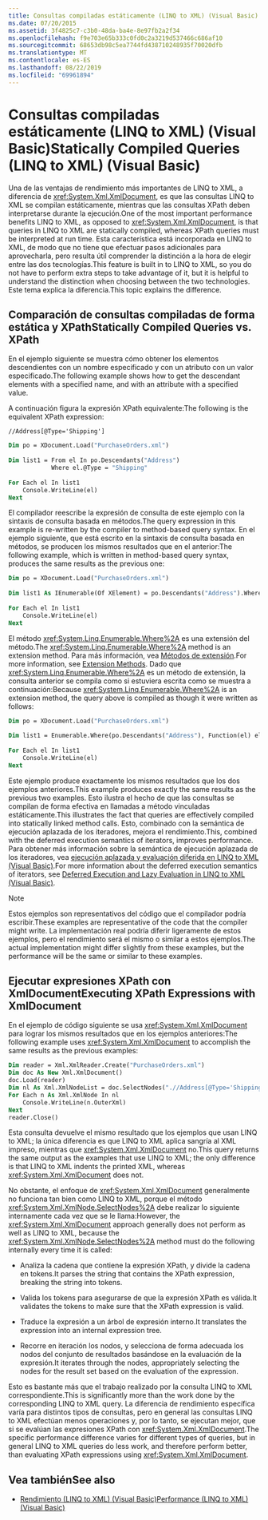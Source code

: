 ```yaml
---
title: Consultas compiladas estáticamente (LINQ to XML) (Visual Basic)
ms.date: 07/20/2015
ms.assetid: 3f4825c7-c3b0-48da-ba4e-8e97fb2a2f34
ms.openlocfilehash: f9e703e65b333c0fd0c2a3219d537466c686af10
ms.sourcegitcommit: 68653db98c5ea7744fd438710248935f70020dfb
ms.translationtype: MT
ms.contentlocale: es-ES
ms.lasthandoff: 08/22/2019
ms.locfileid: "69961894"
---
```

# <a name="statically-compiled-queries-linq-to-xml-visual-basic"></a><span data-ttu-id="7752a-102">Consultas compiladas estáticamente (LINQ to XML) (Visual Basic)</span><span class="sxs-lookup"><span data-stu-id="7752a-102">Statically Compiled Queries (LINQ to XML) (Visual Basic)</span></span>
<span data-ttu-id="7752a-103">Una de las ventajas de rendimiento más importantes de LINQ to XML, a diferencia de <xref:System.Xml.XmlDocument>, es que las consultas LINQ to XML se compilan estáticamente, mientras que las consultas XPath deben interpretarse durante la ejecución.</span><span class="sxs-lookup"><span data-stu-id="7752a-103">One of the most important performance benefits LINQ to XML, as opposed to <xref:System.Xml.XmlDocument>, is that queries in LINQ to XML are statically compiled, whereas XPath queries must be interpreted at run time.</span></span> <span data-ttu-id="7752a-104">Esta característica está incorporada en LINQ to XML, de modo que no tiene que efectuar pasos adicionales para aprovecharla, pero resulta útil comprender la distinción a la hora de elegir entre las dos tecnologías.</span><span class="sxs-lookup"><span data-stu-id="7752a-104">This feature is built in to LINQ to XML, so you do not have to perform extra steps to take advantage of it, but it is helpful to understand the distinction when choosing between the two technologies.</span></span> <span data-ttu-id="7752a-105">Este tema explica la diferencia.</span><span class="sxs-lookup"><span data-stu-id="7752a-105">This topic explains the difference.</span></span>  
  
## <a name="statically-compiled-queries-vs-xpath"></a><span data-ttu-id="7752a-106">Comparación de consultas compiladas de forma estática y XPath</span><span class="sxs-lookup"><span data-stu-id="7752a-106">Statically Compiled Queries vs. XPath</span></span>  
 <span data-ttu-id="7752a-107">En el ejemplo siguiente se muestra cómo obtener los elementos descendientes con un nombre especificado y con un atributo con un valor especificado.</span><span class="sxs-lookup"><span data-stu-id="7752a-107">The following example shows how to get the descendant elements with a specified name, and with an attribute with a specified value.</span></span>  
  
 <span data-ttu-id="7752a-108">A continuación figura la expresión XPath equivalente:</span><span class="sxs-lookup"><span data-stu-id="7752a-108">The following is the equivalent XPath expression:</span></span>  
  
```  
//Address[@Type='Shipping']  
```  
  
```vb  
Dim po = XDocument.Load("PurchaseOrders.xml")  
  
Dim list1 = From el In po.Descendants("Address")  
            Where el.@Type = "Shipping"  
  
For Each el In list1  
    Console.WriteLine(el)  
Next  
```  
  
 <span data-ttu-id="7752a-109">El compilador reescribe la expresión de consulta de este ejemplo con la sintaxis de consulta basada en métodos.</span><span class="sxs-lookup"><span data-stu-id="7752a-109">The query expression in this example is re-written by the compiler to method-based query syntax.</span></span> <span data-ttu-id="7752a-110">En el ejemplo siguiente, que está escrito en la sintaxis de consulta basada en métodos, se producen los mismos resultados que en el anterior:</span><span class="sxs-lookup"><span data-stu-id="7752a-110">The following example, which is written in method-based query syntax, produces the same results as the previous one:</span></span>  
  
```vb  
Dim po = XDocument.Load("PurchaseOrders.xml")  
  
Dim list1 As IEnumerable(Of XElement) = po.Descendants("Address").Where(Function(el) el.@Type = "Shipping")  
  
For Each el In list1  
    Console.WriteLine(el)  
Next   
```  
  
 <span data-ttu-id="7752a-111">El método <xref:System.Linq.Enumerable.Where%2A> es una extensión del método.</span><span class="sxs-lookup"><span data-stu-id="7752a-111">The <xref:System.Linq.Enumerable.Where%2A> method is an extension method.</span></span> <span data-ttu-id="7752a-112">Para más información, vea [Métodos de extensión](../../../../csharp/programming-guide/classes-and-structs/extension-methods.md).</span><span class="sxs-lookup"><span data-stu-id="7752a-112">For more information, see [Extension Methods](../../../../csharp/programming-guide/classes-and-structs/extension-methods.md).</span></span> <span data-ttu-id="7752a-113">Dado que <xref:System.Linq.Enumerable.Where%2A> es un método de extensión, la consulta anterior se compila como si estuviera escrita como se muestra a continuación:</span><span class="sxs-lookup"><span data-stu-id="7752a-113">Because <xref:System.Linq.Enumerable.Where%2A> is an extension method, the query above is compiled as though it were written as follows:</span></span>  
  
```vb  
Dim po = XDocument.Load("PurchaseOrders.xml")  
  
Dim list1 = Enumerable.Where(po.Descendants("Address"), Function(el) el.@Type = "Shipping")  
  
For Each el In list1  
    Console.WriteLine(el)  
Next  
```  
  
 <span data-ttu-id="7752a-114">Este ejemplo produce exactamente los mismos resultados que los dos ejemplos anteriores.</span><span class="sxs-lookup"><span data-stu-id="7752a-114">This example produces exactly the same results as the previous two examples.</span></span> <span data-ttu-id="7752a-115">Esto ilustra el hecho de que las consultas se compilan de forma efectiva en llamadas a método vinculadas estáticamente.</span><span class="sxs-lookup"><span data-stu-id="7752a-115">This illustrates the fact that queries are effectively compiled into statically linked method calls.</span></span> <span data-ttu-id="7752a-116">Esto, combinado con la semántica de ejecución aplazada de los iteradores, mejora el rendimiento.</span><span class="sxs-lookup"><span data-stu-id="7752a-116">This, combined with the deferred execution semantics of iterators, improves performance.</span></span> <span data-ttu-id="7752a-117">Para obtener más información sobre la semántica de ejecución aplazada de los iteradores, vea [ejecución aplazada y evaluación diferida en LINQ to XML (Visual Basic)](../../../../visual-basic/programming-guide/concepts/linq/deferred-execution-and-lazy-evaluation-in-linq-to-xml.md).</span><span class="sxs-lookup"><span data-stu-id="7752a-117">For more information about the deferred execution semantics of iterators, see [Deferred Execution and Lazy Evaluation in LINQ to XML (Visual Basic)](../../../../visual-basic/programming-guide/concepts/linq/deferred-execution-and-lazy-evaluation-in-linq-to-xml.md).</span></span>  
  
> [!NOTE]
> <span data-ttu-id="7752a-118">Estos ejemplos son representativos del código que el compilador podría escribir.</span><span class="sxs-lookup"><span data-stu-id="7752a-118">These examples are representative of the code that the compiler might write.</span></span> <span data-ttu-id="7752a-119">La implementación real podría diferir ligeramente de estos ejemplos, pero el rendimiento será el mismo o similar a estos ejemplos.</span><span class="sxs-lookup"><span data-stu-id="7752a-119">The actual implementation might differ slightly from these examples, but the performance will be the same or similar to these examples.</span></span>  
  
## <a name="executing-xpath-expressions-with-xmldocument"></a><span data-ttu-id="7752a-120">Ejecutar expresiones XPath con XmlDocument</span><span class="sxs-lookup"><span data-stu-id="7752a-120">Executing XPath Expressions with XmlDocument</span></span>  
 <span data-ttu-id="7752a-121">En el ejemplo de código siguiente se usa <xref:System.Xml.XmlDocument> para lograr los mismos resultados que en los ejemplos anteriores:</span><span class="sxs-lookup"><span data-stu-id="7752a-121">The following example uses <xref:System.Xml.XmlDocument> to accomplish the same results as the previous examples:</span></span>  
  
```vb  
Dim reader = Xml.XmlReader.Create("PurchaseOrders.xml")  
Dim doc As New Xml.XmlDocument()  
doc.Load(reader)  
Dim nl As Xml.XmlNodeList = doc.SelectNodes(".//Address[@Type='Shipping']")  
For Each n As Xml.XmlNode In nl  
    Console.WriteLine(n.OuterXml)  
Next  
reader.Close()  
```  
  
 <span data-ttu-id="7752a-122">Esta consulta devuelve el mismo resultado que los ejemplos que usan LINQ to XML; la única diferencia es que LINQ to XML aplica sangría al XML impreso, mientras que <xref:System.Xml.XmlDocument> no.</span><span class="sxs-lookup"><span data-stu-id="7752a-122">This query returns the same output as the examples that use LINQ to XML; the only difference is that LINQ to XML indents the printed XML, whereas <xref:System.Xml.XmlDocument> does not.</span></span>  
  
 <span data-ttu-id="7752a-123">No obstante, el enfoque de <xref:System.Xml.XmlDocument> generalmente no funciona tan bien como LINQ to XML, porque el método <xref:System.Xml.XmlNode.SelectNodes%2A> debe realizar lo siguiente internamente cada vez que se le llama:</span><span class="sxs-lookup"><span data-stu-id="7752a-123">However, the <xref:System.Xml.XmlDocument> approach generally does not perform as well as LINQ to XML, because the <xref:System.Xml.XmlNode.SelectNodes%2A> method must do the following internally every time it is called:</span></span>  
  
-   <span data-ttu-id="7752a-124">Analiza la cadena que contiene la expresión XPath, y divide la cadena en tokens.</span><span class="sxs-lookup"><span data-stu-id="7752a-124">It parses the string that contains the XPath expression, breaking the string into tokens.</span></span>  
  
-   <span data-ttu-id="7752a-125">Valida los tokens para asegurarse de que la expresión XPath es válida.</span><span class="sxs-lookup"><span data-stu-id="7752a-125">It validates the tokens to make sure that the XPath expression is valid.</span></span>  
  
-   <span data-ttu-id="7752a-126">Traduce la expresión a un árbol de expresión interno.</span><span class="sxs-lookup"><span data-stu-id="7752a-126">It translates the expression into an internal expression tree.</span></span>  
  
-   <span data-ttu-id="7752a-127">Recorre en iteración los nodos, y selecciona de forma adecuada los nodos del conjunto de resultados basándose en la evaluación de la expresión.</span><span class="sxs-lookup"><span data-stu-id="7752a-127">It iterates through the nodes, appropriately selecting the nodes for the result set based on the evaluation of the expression.</span></span>  
  
 <span data-ttu-id="7752a-128">Esto es bastante más que el trabajo realizado por la consulta LINQ to XML correspondiente.</span><span class="sxs-lookup"><span data-stu-id="7752a-128">This is significantly more than the work done by the corresponding LINQ to XML query.</span></span> <span data-ttu-id="7752a-129">La diferencia de rendimiento específica varía para distintos tipos de consultas, pero en general las consultas LINQ to XML efectúan menos operaciones y, por lo tanto, se ejecutan mejor, que si se evalúan las expresiones XPath con <xref:System.Xml.XmlDocument>.</span><span class="sxs-lookup"><span data-stu-id="7752a-129">The specific performance difference varies for different types of queries, but in general LINQ to XML queries do less work, and therefore perform better, than evaluating XPath expressions using <xref:System.Xml.XmlDocument>.</span></span>  
  
## <a name="see-also"></a><span data-ttu-id="7752a-130">Vea también</span><span class="sxs-lookup"><span data-stu-id="7752a-130">See also</span></span>

- [<span data-ttu-id="7752a-131">Rendimiento (LINQ to XML) (Visual Basic)</span><span class="sxs-lookup"><span data-stu-id="7752a-131">Performance (LINQ to XML) (Visual Basic)</span></span>](../../../../visual-basic/programming-guide/concepts/linq/performance-linq-to-xml.md)
